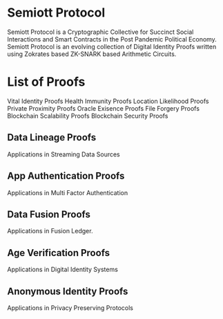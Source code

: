 # Semiott Protocol
Semiott Protocol is a Cryptographic Collective for Succinct Social Interactions and Smart Contracts in the Post Pandemic Political Economy. Semiott Protocol is an evolving collection of Digital Identity Proofs written using Zokrates based ZK-SNARK based Arithmetic Circuits.

# List of Proofs
Vital Identity Proofs
Health Immunity Proofs
Location Likelihood Proofs
Private Proximity Proofs
Oracle Exisence Proofs
File Forgery Proofs
Blockchain Scalability Proofs
Blockchain Security Proofs

## Data Lineage Proofs
Applications in Streaming Data Sources

## App Authentication Proofs
Applications in Multi Factor Authentication

## Data Fusion Proofs
Applications in Fusion Ledger. 

## Age Verification Proofs
Applications in Digital Identity Systems

## Anonymous Identity Proofs
Applications in Privacy Preserving Protocols
